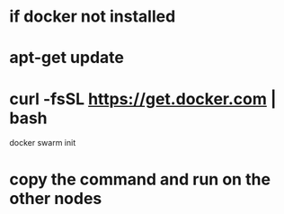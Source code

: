 # if docker not installed
# apt-get update
# curl -fsSL https://get.docker.com | bash


docker swarm init
# copy the command and run on the other nodes
